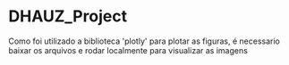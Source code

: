 # DHAUZ_Project

Como foi utilizado a biblioteca 'plotly' para plotar as figuras, é necessario baixar os arquivos e rodar localmente para visualizar as imagens
